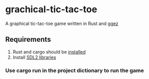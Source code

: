 # grachical-tic-tac-toe

A graphical tic-tac-toe game written in Rust and [ggez](https://crates.io/crates/ggez)

## Requirements
1. Rust and cargo should be [installed](https://www.rust-lang.org/en-US/install.html)
2. Install [SDL2 libraries](https://github.com/Rust-SDL2/rust-sdl2#requirements)

### Use cargo run in the project dictionary to run the game